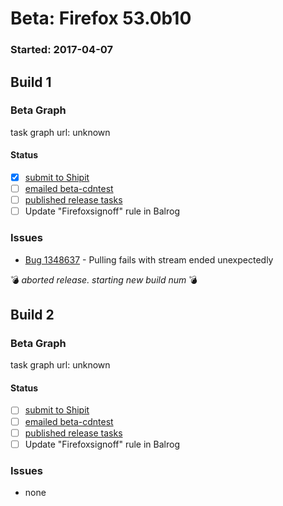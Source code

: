 # Beta: Firefox 53.0b10

### Started: 2017-04-07

## Build 1

### Beta Graph
task graph url: unknown


#### Status
- [x] [submit to Shipit](https://wiki.mozilla.org/Release:Release_Automation_on_Mercurial:Starting_a_Release#Submit_to_Ship_It)
- [ ] [emailed beta-cdntest](../how-tos/relpro.md#1-email-drivers-re-release-live-on-test-channel)
- [ ] [published release tasks](../how-tos/relpro.md#3-publish-release)
- [ ] Update "Firefoxsignoff" rule in Balrog

### Issues
- [Bug 1348637](https://bugzil.la/1348637) - Pulling fails with stream ended unexpectedly

:bomb: _aborted release. starting new build num_ :bomb:

## Build 2

### Beta Graph
task graph url: unknown


#### Status
- [ ] [submit to Shipit](https://wiki.mozilla.org/Release:Release_Automation_on_Mercurial:Starting_a_Release#Submit_to_Ship_It)
- [ ] [emailed beta-cdntest](../how-tos/relpro.md#1-email-drivers-re-release-live-on-test-channel)
- [ ] [published release tasks](../how-tos/relpro.md#3-publish-release)
- [ ] Update "Firefoxsignoff" rule in Balrog

### Issues
- none


